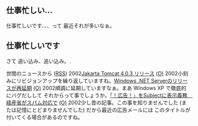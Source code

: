 ## 仕事忙しい…

仕事忙しいです、、、って 最近それが多いなぁ。






## 仕事忙しいです


さて 追い込み、追い込み。.



世間のニュースから ([RSS](ig020304-news.xml)) 2002[Jakarta Tomcat 4.0.3 リリース](http://jakarta.apache.org/tomcat/index.html) [(O)](http://jakarta.apache.org/tomcat/index.html) 2002小刻みにリビジョンアップを繰り返していますね。[Windows .NET Serverのリリースが再延期](http://www.zdnet.co.jp/news/0203/02/b_0301_01.html) [(O)](http://www.zdnet.co.jp/news/0203/02/b_0301_01.html) 2002順調に延期していますなぁ。まあ Windows XP で徹底的にバグだしして それからって事でしょうか。[「！広告！」をSubjectに表示義務　経産省がスパム対応で](http://www.zdnet.co.jp/news/bursts/0201/10/02.html) [(O)](http://www.zdnet.co.jp/news/bursts/0201/10/02.html) 2002少し昔の記事。この事を知りませんでした (または記憶にとどまりませんでした) だから最近の広告メールには このタイトルが付いてくる場合があるのですね。